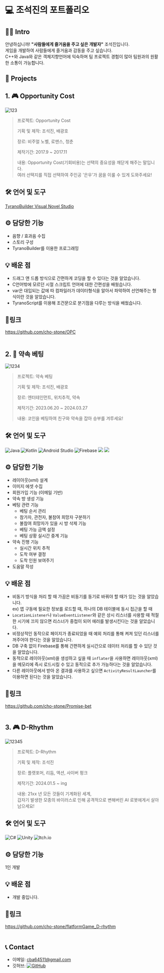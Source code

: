 # 💻 조석진의 포트폴리오
## 👨‍💻 Intro
안녕하십니까! __"사람들에게 즐거움을 주고 싶은 개발자"__ 조석진입니다.  
게임을 개발하여 사람들에게 즐거움과 감동을 주고 싶습니다.  
C++와 Java와 같은 객체지향언어에 익숙하며 팀 프로젝트 경험이 많아 팀원과의 원활한 소통이 가능합니다.
## 📁 Projects
## 1. 🎮 Opportunity Cost
![123](https://github.com/cho-stone/Portfolio/assets/74195857/3a341f65-e0ee-4d67-8bcc-0af6e2731944)
> 프로젝트: Opportunity Cost
>   
> 기획 및 제작: 조석진, 배광호
>   
> 장르: 비주얼 노벨, 로맨스, 청춘
>   
> 제작기간: 2017.9 ~ 2017.11
>   
> 내용: Opportunity Cost(기회비용)는 선택의 중요성을 깨닫게 해주는 말입니다.  
> 여러 선택지를 직접 선택하여 주인공 '은우'가 꿈을 이룰 수 있게 도와주세요!
## 🛠 언어 및 도구
[TyranoBuilder Visual Novel Studio](https://tyranobuilder.com/)
## ⚙ 담당한 기능
* 음향 / 효과음 수집
* 스토리 구성
* TyranoBuilder를 이용한 프로그래밍
## 💡 배운 점
* 드래그 앤 드롭 방식으로 간편하게 코딩을 할 수 있다는 것을 알았습니다.
* C언어밖에 모르던 시절 스크립트 언어에 대한 간편성을 배웠습니다.
* var은 대입되는 값에 따 컴파일러가 데이터형식을 알아서 파악하여 선언해주는 형식이란 것을 알았습니다.
* TyranoScript를 이용해 조건문으로 분기점을 다루는 방식을 배웠습니다.

## 🔗링크
https://github.com/cho-stone/OPC
<br><br>

## 2. 📱 약속 베팅
![1234](https://github.com/cho-stone/Portfolio/assets/74195857/def44c79-acb5-4c7c-9b24-a94960c12783)
> 프로젝트: 약속 베팅
>
> 기획 및 제작: 조석진, 배광호
>
> 장르: 엔터테인먼트, 위치추적, 약속
>
> 제작기간: 2023.06.20 ~ 2024.03.27
>
> 내용: 코인을 베팅하여 친구와 약속을 잡아 승부를 겨루세요!
## 🛠 언어 및 도구
![Java](https://img.shields.io/badge/java-%23ED8B00.svg?style=for-the-badge&logo=openjdk&logoColor=white) ![Kotlin](https://img.shields.io/badge/kotlin-%237F52FF.svg?style=for-the-badge&logo=kotlin&logoColor=white) ![Android Studio](https://img.shields.io/badge/android%20studio-346ac1?style=for-the-badge&logo=android%20studio&logoColor=white) ![Firebase](https://img.shields.io/badge/firebase-a08021?style=for-the-badge&logo=firebase&logoColor=ffcd34) <img src="https://img.shields.io/badge/Naver-03C75A?style=for-the-badge&logo=Naver&logoColor=white"> <img src="https://img.shields.io/badge/Kakao-FFCD00?style=for-the-badge&logo=Kakao&logoColor=black">
## ⚙ 담당한 기능
* 레이아웃(xml) 설계
* 이미지 에셋 수집
* 회원가입 기능 (이메일 기반)
* 약속 방 생성 기능
* 베팅 관련 기능
  * 베팅 순서 관리
  * 참가자, 관전자, 불참여 희망자 구분하기
  * 불참여 희망자가 있을 시 방 삭제 기능
  * 베팅 가능 금액 설정
  * 베팅 상황 실시간 중계 기능
* 약속 진행 기능
  * 실시간 위치 추적
  * 도착 여부 결정
  * 도착 인원 보여주기
* 도움말 작성
## 💡 배운 점
* 비동기 방식을 처리 할 때 가끔은 비동기를 동기로 바꿔야 할 때가 있는 것을 알았습니다.  
  ex) 앱 구동에 필요한 정보를 로드할 때, 하나의 DB 테이블에 동시 접근을 할 때
* ```LocationListener```나 ```ValueEventListener```와 같은 상시 리스너를 사용할 때
  적절한 시기에 끄지 않으면 리스너가 중첩이 되어 에러를 발생시킨다는 것을 알았습니다.
* 비정상적인 동작으로 페이지가 종료되었을 때 예외 처리를 통해 켜져 있던 리스너를 꺼주어야 한다는 것을 알았습니다.
* DB 구축 없이 Firebase를 통해 간편하게 실시간으로 데이터 처리를 할 수 있단 것을 알았습니다.
* 동적으로 레이아웃(xml)을 생성하고 싶을 때 ```inflater```을 사용하면 레이아웃(xml)을 메모리에 즉시 로드시킬 수 있고
  동적으로 추가 가능하다는 것을 알았습니다.
* 다른 레이아웃에서 받아 온 결과를 사용하고 싶으면 ```ActivityResultLauncher```를 이용하면 된다는 것을 알았습니다.
## 🔗링크
https://github.com/cho-stone/Promise-bet 
<br><br>

## 3. 🎮 D-Rhythm
![12345](https://github.com/cho-stone/Portfolio/assets/74195857/e5ea2478-cc95-4dca-8c25-3e345383cb98)
> 프로젝트: D-Rhythm
>   
> 기획 및 제작: 조석진
>   
> 장르: 플랫포머, 리듬, 액션, 사이버 펑크
>   
> 제작기간: 2024.01.5 ~ ing
>
> 내용: 21xx 년 모든 것들이 기계화된 세계,  
> 갑자기 발생한 모종의 바이러스로 인해 공격적으로 변해버린 AI 로봇에게서 살아남으세요!
## 🛠 언어 및 도구
![C#](https://img.shields.io/badge/c%23-%23239120.svg?style=for-the-badge&logo=csharp&logoColor=white) ![Unity](https://img.shields.io/badge/unity-%23000000.svg?style=for-the-badge&logo=unity&logoColor=white) ![Itch.io](https://img.shields.io/badge/Itch-%23FF0B34.svg?style=for-the-badge&logo=Itch.io&logoColor=white)
## ⚙ 담당한 기능
1인 개발
## 💡 배운 점
* 개발 중입니다.
## 🔗링크
https://github.com/cho-stone/flatformGame_D-rhythm
<br><br>

## 📞 Contact
* 이메일: cba64511@gmail.com
* 깃허브: [![GitHub](https://img.shields.io/badge/github-%23121011.svg?style=for-the-badge&logo=github&logoColor=white)](https://github.com/cho-stone)
